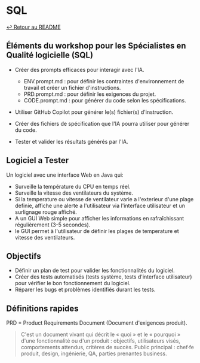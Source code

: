 # SQL

[↩️ Retour au README](README.md)

## Éléments du workshop pour les Spécialistes en Qualité logicielle (SQL)

- Créer des prompts efficaces pour interagir avec l'IA.
  - ENV.prompt.md : pour définir les contraintes d'environnement de travail et créer un fichier d'instructions.
  - PRD.prompt.md : pour définir les exigences du projet.
  - CODE.prompt.md : pour générer du code selon les spécifications.

- Utiliser GitHub Copilot pour générer le(s) fichier(s) d'instruction.
- Créer des fichiers de spécification que l'IA pourra utiliser pour générer du code.
- Tester et valider les résultats générés par l'IA.

## Logiciel a Tester

Un logiciel avec une interface Web en Java qui:

- Surveille la température du CPU en temps réel.
- Surveille la vitesse des ventilateurs du système.
- Si la temperature ou vitesse de ventilateur varie a l'exterieur d'une plage definie, affiche une alerte a l'utilisateur via l'interface utilisateur et un surlignage rouge affiché.
- A un GUI Web simple pour afficher les informations en rafraîchissant régulièrement (3-5 secondes).
- le GUI permet à l'utilisateur de définir les plages de temperature et vitesse des ventilateurs.

## Objectifs

- Définir un plan de test pour valider les fonctionnalités du logiciel.
- Créer des tests automatisés (tests système, tests d'interface utilisateur) pour vérifier le bon fonctionnement du logiciel.
- Réparer les bugs et problèmes identifiés durant les tests.

## Définitions rapides

PRD = Product Requirements Document (Document d'exigences produit).
>C'est un document vivant qui décrit le « quoi » et le « pourquoi » d'une fonctionnalité ou d'un produit : objectifs, utilisateurs visés, comportements attendus, critères de succès. Public principal : chef·fe produit, design, ingénierie, QA, parties prenantes business.
